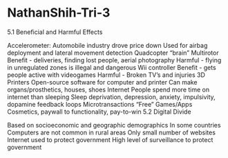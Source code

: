 # NathanShih-Tri-3

5.1 Beneficial and Harmful Effects

Accelerometer:
Automobile industry drove price down
Used for airbag deployment and lateral movement detection
Quadcopter “brain”
Multirotor
Benefit - deliveries, finding lost people, aerial photography
Harmful - flying in unregulated zones is illegal and dangerous
Wii controller
Benefit - gets people active with videogames
Harmful - Broken TV’s and injuries
3D Printers
Open-source software for computer and printer
Can make organs/prosthetics, houses, shoes
Internet
People spend more time on internet than sleeping
Sleep deprivation, depression, anxiety, impulsivity, dopamine feedback loops
Microtransactions
“Free” Games/Apps
Cosmetics, paywall to functionality, pay-to-win
5.2 Digital Divide

Based on socioeconomic and geographic demographics
In some countries
Computers are not common in rural areas
Only small number of websites
Internet used to protect government
High level of surveillance to protect government
